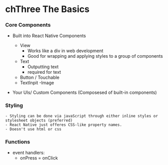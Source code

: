 # chThree The Basics
### Core Components
- Built into React Native Components
    - View
        - Works like a div in web development
        - Good for wrapping and applying styles to a group of components
    - Text
        - Outputting text 
        - required for text
    - Button / Touchable
    - TextInpit
    -Image

- Your UIs/ Custom Components (Composesed of built-in components)

### Styling
    - Styling can be done via javaScript through either inline styles or stylesheet objects (preferred)
    - React Native just offeres CSS-like property names. 
    - Doesn't use html or css

### Functions
- event handlers:
    - onPress = onClick
